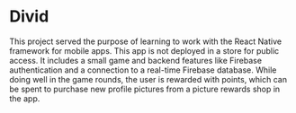 # Divid

This project served the purpose of learning to work with the React Native framework for mobile apps. This app is not deployed in a store for public access.
It includes a small game and backend features like Firebase authentication and a connection to a real-time Firebase database.
While doing well in the game rounds, the user is rewarded with points, which can be spent to purchase new profile pictures from a picture rewards shop in the app.
